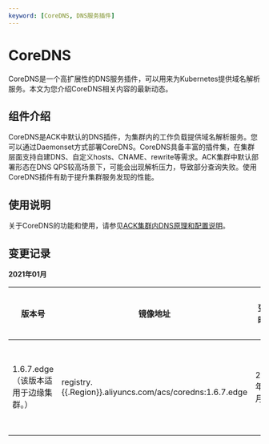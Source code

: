 ```yaml
---
keyword: [CoreDNS, DNS服务插件]
---
```


# CoreDNS

CoreDNS是一个高扩展性的DNS服务插件，可以用来为Kubernetes提供域名解析服务。本文为您介绍CoreDNS相关内容的最新动态。

## 组件介绍

CoreDNS是ACK中默认的DNS插件，为集群内的工作负载提供域名解析服务。您可以通过Daemonset方式部署CoreDNS。CoreDNS具备丰富的插件集，在集群层面支持自建DNS、自定义hosts、CNAME、rewrite等需求。ACK集群中默认部署形态在DNS QPS较高场景下，可能会出现解析压力，导致部分查询失败。使用CoreDNS插件有助于提升集群服务发现的性能。

## 使用说明

关于CoreDNS的功能和使用，请参见[ACK集群内DNS原理和配置说明](/cn.zh-CN/Kubernetes集群用户指南/网络/服务发现DNS/ACK集群内DNS原理和配置说明.md)。

## 变更记录

**2021年01月**

|版本号|镜像地址|变更时间|变更内容|变更影响|
|---|----|----|----|----|
|1.6.7.edge（该版本适用于边缘集群。）|registry.\{\{.Region\}\}.aliyuncs.com/acs/coredns:1.6.7.edge|2021年01月|基于社区1.16.7版本构建。更多信息，请参见[CoreDNS-1.6.7 Release](https://coredns.io/2020/01/28/coredns-1.6.7-release/)。|无|

